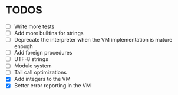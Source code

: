 # TODOS
- [ ] Write more tests
- [ ] Add more builtins for strings
- [ ] Deprecate the interpreter when the VM implementation is mature enough
- [ ] Add foreign procedures
- [ ] UTF-8 strings
- [ ] Module system
- [ ] Tail call optimizations
- [X] Add integers to the VM
- [X] Better error reporting in the VM
